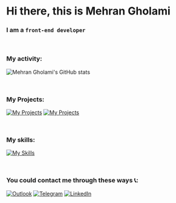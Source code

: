 # Hi there, this is Mehran Gholami
### I am a `front-end developer`

<br>

### My activity:

![Mehran Gholami's GitHub stats](https://github-readme-stats.vercel.app/api?username=MehranGholami1384&show_icons=true&theme=transparent&bg_color=111827&text_color=ffffff)

<br>

### My Projects:

[![My Projects](https://github-readme-stats.vercel.app/api/pin/?username=MehranGholami1384&repo=Personal-Website&bg_color=111827&text_color=ffffff)](https://github.com/MehranGholami1384/Personal-Website)
[![My Projects](https://github-readme-stats.vercel.app/api/pin/?username=MehranGholami1384&repo=sabzlearn&bg_color=111827&text_color=ffffff&show_icons=true&theme=transparent)](https://github.com/MehranGholami1384/sabzlearn)

<br>

### My skills:

[![My Skills](https://skillicons.dev/icons?i=html,css,bootstrap,js,jquery,git,github)](https://skillicons.dev)

<br>

### You could contact me through these ways 📞:

[![Outlook](https://img.shields.io/badge/Microsoft_Outlook-0078D4?style=for-the-badge&logo=microsoft-outlook&logoColor=white)](mailto:mehrangholami666@outlool.com)
[![Telegram](https://img.shields.io/badge/Telegram-2CA5E0?style=for-the-badge&logo=telegram&logoColor=white)](https://t.me/mehran_iran_021)
[![LinkedIn](https://img.shields.io/badge/linkedin-%230077B5.svg?style=for-the-badge&logo=linkedin&logoColor=white)](https://www.linkedin.com/in/mehran-gholami-954676227/)
